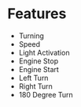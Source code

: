 # Features

* Turning
* Speed
* Light Activation
* Engine Stop
* Engine Start
* Left Turn
* Right Turn
* 180 Degree Turn


